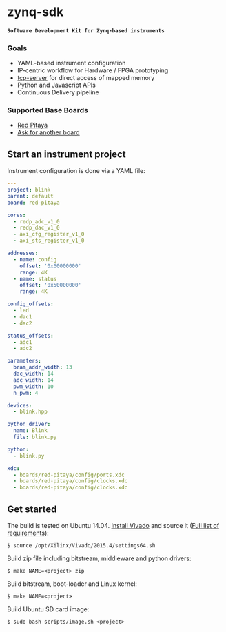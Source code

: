 # zynq-sdk

#### `Software Development Kit for Zynq-based instruments`

### Goals

* YAML-based instrument configuration
* IP-centric workflow for Hardware / FPGA prototyping
* [tcp-server](https://github.com/Koheron/tcp-server) for direct access of mapped memory
* Python and Javascript APIs
* Continuous Delivery pipeline

###  Supported Base Boards

* [Red Pitaya](http://redpitaya.com)
* [Ask for another board](https://github.com/Koheron/zynq-sdk/issues/new)

## Start an instrument project

Instrument configuration is done via a YAML file:

```yaml
---
project: blink
parent: default
board: red-pitaya

cores:
  - redp_adc_v1_0
  - redp_dac_v1_0
  - axi_cfg_register_v1_0
  - axi_sts_register_v1_0

addresses:
  - name: config
    offset: '0x60000000'
    range: 4K
  - name: status
    offset: '0x50000000'
    range: 4K

config_offsets:
  - led
  - dac1
  - dac2

status_offsets:
  - adc1
  - adc2

parameters:
  bram_addr_width: 13
  dac_width: 14
  adc_width: 14
  pwm_width: 10
  n_pwm: 4

devices:
  - blink.hpp

python_driver:
  name: Blink
  file: blink.py

python:
  - blink.py

xdc:
  - boards/red-pitaya/config/ports.xdc
  - boards/red-pitaya/config/clocks.xdc
  - boards/red-pitaya/config/clocks.xdc
```


## Get started

The build is tested on Ubuntu 14.04.
[Install Vivado](https://github.com/Koheron/zynq-sdk/issues/37) and source it ([Full list of requirements](https://github.com/Koheron/zynq-sdk/issues/4)):
```
$ source /opt/Xilinx/Vivado/2015.4/settings64.sh
```

Build zip file including bitstream, middleware and python drivers:
```
$ make NAME=<project> zip
```

Build bitstream, boot-loader and Linux kernel:
```
$ make NAME=<project>
```

Build Ubuntu SD card image:
```
$ sudo bash scripts/image.sh <project>
```
